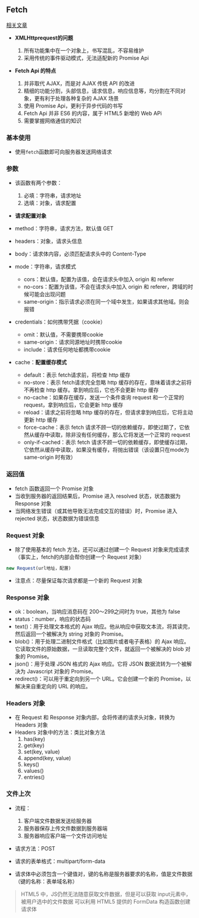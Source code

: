 ## Fetch 
[相关文章](http://www.ruanyifeng.com/blog/2020/12/fetch-tutorial.html)

- **XMLHttprequest的问题**
  1. 所有功能集中在一个对象上，书写混乱，不容易维护
  2. 采用传统的事件驱动模式，无法适配新的 Promise Api

- **Fetch Api 的特点**
  1. 并非取代 AJAX，而是对 AJAX 传统 API 的改进
  2. 精细的功能分割，头部信息，请求信息，响应信息等，均分割在不同对象，更有利于处理各种复杂的 AJAX 场景
  3. 使用 Promise Api，更利于异步代码的书写
  4. Fetch Api 并非 ES6 的内容，属于 HTML5 新增的 Web APi
  5. 需要掌握网络通信的知识

### 基本使用
- 使用```fetch```函数即可向服务器发送网络请求
### 参数
- 该函数有两个参数：
  1. 必填：字符串，请求地址
  2. 选填：对象，请求配置
    
- **请求配置对象**
- method：字符串，请求方法，默认值 GET
- headers：对象，请求头信息
- body：请求体内容，必须匹配请求头中的 Content-Type
- mode：字符串，请求模式
  - cors：默认值，配置为该值，会在请求头中加入 origin 和 referer
  - no-cors：配置为该值，不会在请求头中加入 origin 和 referer，跨域的时候可能会出现问题
  - same-origin：指示请求必须在同一个域中发生，如果请求其他域。则会报错
- credentials：如何携带凭据（cookie）
  - omit：默认值，不需要携带cookie
  - same-origin：请求同源地址时携带cookie
  - include：请求任何地址都携带cookie
- cache：**配置缓存模式**
  - default：表示 fetch请求前，将检查 http 缓存
  - no-store：表示 fetch请求完全忽略 http 缓存的存在，意味着请求之前将不再检查 http 缓存。拿到响应后，它也不会更新 http 缓存
  - no-cache：如果存在缓存，发送一个条件查询 request 和一个正常的 request，拿到响应后，它会更新 http 缓存
  - reload：请求之前将忽略 http 缓存的存在，但请求拿到响应后，它将主动更新 http 缓存
  - force-cache：表示 fetch 请求不顾一切的依赖缓存，即使过期了，它依然从缓存中读取，除非没有任何缓存，那么它将发送一个正常的 request
  - only-if-cached：表示 fetch 请求不顾一切的依赖缓存，即使缓存过期，它依然从缓存中读取，如果没有缓存，将抛出错误（该设置只在mode为 same-origin 时有效）

### 返回值
- fetch 函数返回一个 Promise 对象
- 当收到服务器的返回结果后，Promise 进入 resolved 状态，状态数据为 Response 对象
- 当网络发生错误（或其他导致无法完成交互的错误）时，Promise 进入 rejected 状态，状态数据为错误信息

### Request 对象
- 除了使用基本的 fetch 方法，还可以通过创建一个 Request 对象来完成请求（事实上，fetch的内部会帮你创建一个 Request 对象）
```js
new Request(url地址，配置)
```
- 注意点：尽量保证每次请求都是一个新的 Request 对象

### Response 对象
- ok：boolean，当响应消息码在 200～299之间时为 true，其他为 false
- status：number，响应的状态码
- text()：用于处理文本格式的 Ajax 响应。他从响应中获取文本流，将其读完，然后返回一个被解决为 string 对象的 Promise。
- blob()：用于处理二进制文件格式（比如图片或者电子表格）的 Ajax 响应。它读取文件的原始数据，一旦读取完整个文件，就返回一个被解决的 blob 对象的 Promise。
- json()：用于处理 JSON 格式的 Ajax 响应。它将 JSON 数据流转为一个被解决为 Javascript 对象的 Promise。
- redirect()：可以用于重定向到另一个 URL。它会创建一个新的 Promise，以解决来自重定向的 URL 的响应。


### Headers 对象
- 在 Request 和 Response 对象内部，会将传递的请求头对象，转换为 Headers 对象
- Headers 对象中的方法：类比对象方法
  1. has(key)
  2. get(key)
  3. set(key, value)
  4. append(key, value)
  5. keys()
  6. values()
  7. entries()

### 文件上次
- 流程：
  1. 客户端文件数据发送给服务器
  2. 服务器保存上传文件数据到服务器端
  3. 服务器响应客户端一个文件访问地址

- 请求方法：POST
- 请求的表单格式：multipart/form-data
- 请求体中必须包含一个键值对，键的名称是服务器要求的名称，值是文件数据（键的名称：表单域名称）
> HTML5 中，JS仍然无法随意获取文件数据，但是可以获取 input元素中，被用户选中的文件数据
> 可以利用 HTML5 提供的 FormData 构造函数创建请求体